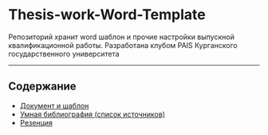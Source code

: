 # Thesis-work-Word-Template
Репозиторий хранит word шаблон и прочие настройки выпускной квалификационной работы.
Разработана клубом PAIS Курганского государственного университета

----------

## Содержание

- [Документ и шаблон](documents/documents.readme.md)
- [Умная библиография (список источников)](library/library.readme.md)
- [Резенция](review/review.readme.md)


